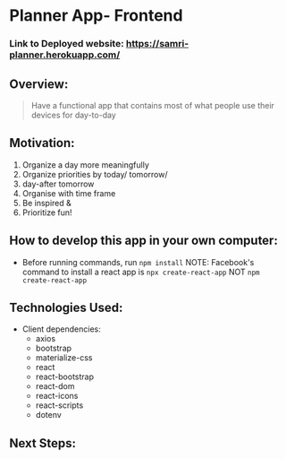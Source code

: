# Planner App- Frontend
### Link to Deployed website: https://samri-planner.herokuapp.com/
## Overview: 
> Have a functional app that contains most of what people use their devices for day-to-day
## Motivation:
1. Organize a day more meaningfully
2. Organize  priorities by today/ tomorrow/ 
3. day-after tomorrow
4. Organise with time frame
5. Be inspired &
6. Prioritize fun!
## How to develop this app in your own computer:
- Before running commands, run `npm install`
NOTE: Facebook's command to install a react app is `npx create-react-app` NOT `npm create-react-app`
## Technologies Used:
- Client dependencies:
    - axios
    - bootstrap
    - materialize-css
    - react
    - react-bootstrap
    - react-dom
    - react-icons
    - react-scripts
    - dotenv
## Next Steps:  
